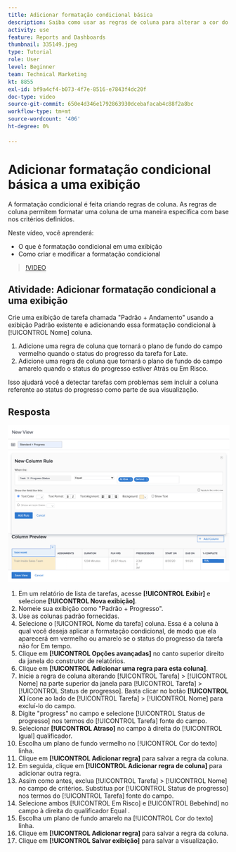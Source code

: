 ```yaml
---
title: Adicionar formatação condicional básica
description: Saiba como usar as regras de coluna para alterar a cor do texto, a formatação e as cores do plano de fundo em um relatório ou exibição, com base nos critérios definidos.
activity: use
feature: Reports and Dashboards
thumbnail: 335149.jpeg
type: Tutorial
role: User
level: Beginner
team: Technical Marketing
kt: 8855
exl-id: bf9a4cf4-b073-4f7e-8516-e7843f4dc20f
doc-type: video
source-git-commit: 650e4d346e1792863930dcebafacab4c88f2a8bc
workflow-type: tm+mt
source-wordcount: '406'
ht-degree: 0%

---
```


# Adicionar formatação condicional básica a uma exibição

A formatação condicional é feita criando regras de coluna. As regras de coluna permitem formatar uma coluna de uma maneira específica com base nos critérios definidos.

Neste vídeo, você aprenderá:

* O que é formatação condicional em uma exibição
* Como criar e modificar a formatação condicional

>[!VIDEO](https://video.tv.adobe.com/v/335149/?quality=12&learn=on)

## Atividade: Adicionar formatação condicional a uma exibição

Crie uma exibição de tarefa chamada &quot;Padrão + Andamento&quot; usando a exibição Padrão existente e adicionando essa formatação condicional à [!UICONTROL Nome] coluna.

1. Adicione uma regra de coluna que tornará o plano de fundo do campo vermelho quando o status do progresso da tarefa for Late.
1. Adicione uma regra de coluna que tornará o plano de fundo do campo amarelo quando o status do progresso estiver Atrás ou Em Risco.

Isso ajudará você a detectar tarefas com problemas sem incluir a coluna referente ao status do progresso como parte de sua visualização.

## Resposta

![Uma imagem da tela para criar uma nova regra de coluna](assets/conditional-formatting-exercise.png)

1. Em um relatório de lista de tarefas, acesse **[!UICONTROL Exibir]** e selecione **[!UICONTROL Nova exibição]**.
1. Nomeie sua exibição como &quot;Padrão + Progresso&quot;.
1. Use as colunas padrão fornecidas.
1. Selecione o [!UICONTROL Nome da tarefa] coluna. Essa é a coluna à qual você deseja aplicar a formatação condicional, de modo que ela aparecerá em vermelho ou amarelo se o status do progresso da tarefa não for Em tempo.
1. Clique em **[!UICONTROL Opções avançadas]** no canto superior direito da janela do construtor de relatórios.
1. Clique em **[!UICONTROL Adicionar uma regra para esta coluna]**.
1. Inicie a regra de coluna alterando [!UICONTROL Tarefa] > [!UICONTROL Nome] na parte superior da janela para [!UICONTROL Tarefa] > [!UICONTROL Status de progresso]. Basta clicar no botão **[!UICONTROL X]** ícone ao lado de [!UICONTROL Tarefa] > [!UICONTROL Nome] para excluí-lo do campo.
1. Digite &quot;progress&quot; no campo e selecione [!UICONTROL Status de progresso] nos termos do [!UICONTROL Tarefa] fonte do campo.
1. Selecionar **[!UICONTROL Atraso]** no campo à direita do [!UICONTROL Igual] qualificador.
1. Escolha um plano de fundo vermelho no [!UICONTROL Cor do texto] linha.
1. Clique em **[!UICONTROL Adicionar regra]** para salvar a regra da coluna.
1. Em seguida, clique em **[!UICONTROL Adicionar regra de coluna]** para adicionar outra regra.
1. Assim como antes, exclua [!UICONTROL Tarefa] > [!UICONTROL Nome] no campo de critérios. Substitua por [!UICONTROL Status de progresso] nos termos do [!UICONTROL Tarefa] fonte do campo.
1. Selecione ambos [!UICONTROL Em Risco] e [!UICONTROL Bebehind] no campo à direita do qualificador Equal .
1. Escolha um plano de fundo amarelo na [!UICONTROL Cor do texto] linha.
1. Clique em **[!UICONTROL Adicionar regra]** para salvar a regra da coluna.
1. Clique em **[!UICONTROL Salvar exibição]** para salvar a visualização.
